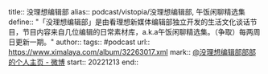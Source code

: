 title:: 没理想编辑部
alias:: podcast/vistopia/没理想编辑部,  午饭闲聊精选集
define:: "「没理想编辑部」是由看理想新媒体编辑部独立开发的生活文化谈话节目，节目内容来自几位编辑的日常素材库，a.k.a午饭闲聊精选集。（争取）每两周日更新一期。"
author:: 
tags:: #podcast
url:: https://www.ximalaya.com/album/32263017.xml
mark:: [@没理想编辑部部部 的个人主页 - 微博](https://weibo.com/u/7542730254)
start:: 20221213
end:: 

